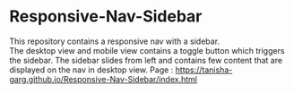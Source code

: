 # Responsive-Nav-Sidebar
This repository contains a responsive nav with a sidebar. <br />
The desktop view and mobile view contains a toggle button which triggers the sidebar. The sidebar slides from left and contains few content that are displayed on the nav in desktop view. 
Page : https://tanisha-garg.github.io/Responsive-Nav-Sidebar/index.html
